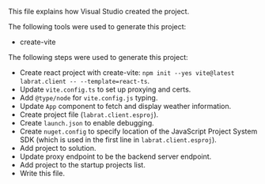 This file explains how Visual Studio created the project.

The following tools were used to generate this project:
- create-vite

The following steps were used to generate this project:
- Create react project with create-vite: `npm init --yes vite@latest labrat.client -- --template=react-ts`.
- Update `vite.config.ts` to set up proxying and certs.
- Add `@type/node` for `vite.config.js` typing.
- Update `App` component to fetch and display weather information.
- Create project file (`labrat.client.esproj`).
- Create `launch.json` to enable debugging.
- Create `nuget.config` to specify location of the JavaScript Project System SDK (which is used in the first line in `labrat.client.esproj`).
- Add project to solution.
- Update proxy endpoint to be the backend server endpoint.
- Add project to the startup projects list.
- Write this file.
